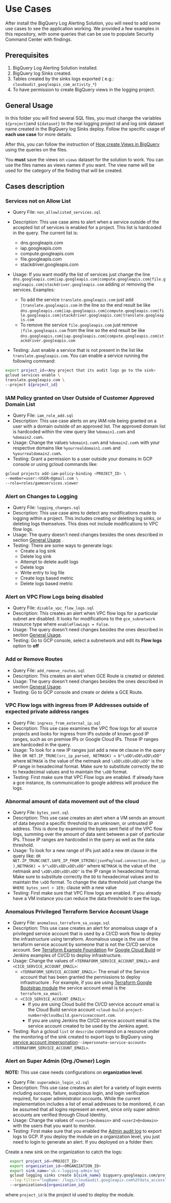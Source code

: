 # Use Cases

After install the BigQuery Log Alerting Solution, you will need to add some use cases to see the application working.
We provided a few examples in this repository, with some queries that can be use to populate Security Command Center with findings.

## Prerequisites

1. BigQuery Log Alerting Solution installed.
1. BigQuery log Sinks created.
1. Tables created by the sinks logs exported ( e.g.: `cloudaudit_googleapis_com_activity_*`)
1. To have permission to create BigQuery views in the logging project.

## General Usage

In this folder you will find several SQL files, you must change the variables `${project}`and `${dataset}`
to the real logging project id and log sink dataset name created in the BigQuery log Sinks deploy. Follow the specific usage of **each use case** for more details.

After this, you can follow the instruction of [How create Views in BigQuery](https://cloud.google.com/bigquery/docs/views#console) using the queries on the files.

You **must** save the views on `views` dataset for the solution to work. You can use the files names as views names if you want. The view name will be used for the category of the finding that will be created.

## Cases description

### Services not on Allow List

- Query File: `non_allowlisted_services.sql`
- Description: This use case aims to alert when a service outside of the accepted list of services is enabled for a project. This list is hardcoded in the query. The current list is:
  - dns.googleapis.com
  - iap.googleapis.com
  - compute.googleapis.com
  - file.googleapis.com
  - stackdriver.googleapis.com
- Usage: If you want modify the list of services just change the line `dns.googleapis.com|iap.googleapis.com|compute.googleapis.com|file.googleapis.com|stackdriver.googleapis.com` adding or removing the services. Examples:

  - To add the service `translate.googleapis.com` just add `|translate.googleapis.com` in the line so the end result be like `dns.googleapis.com|iap.googleapis.com|compute.googleapis.com|file.googleapis.com|stackdriver.googleapis.com|translate.googleapis.com`
  - To remove the service `file.googleapis.com` just remove `|file.googleapis.com` from the line so the end result be like `dns.googleapis.com|iap.googleapis.com|compute.googleapis.com|stackdriver.googleapis.com`

- Testing: Just enable a service that is not present in the list like `translate.googleapis.com`. You can enable a service running the following command:

```bash
export project_id=<Any project that its audit logs go to the sink>
gcloud services enable \
translate.googleapis.com \
--project ${project_id}
```

### IAM Policy granted on User Outside of Customer Approved Domain List

- Query File: `iam_role_add.sql`
- Description: This use case alerts on any IAM role being granted on a user with a domain outside of an approved list. The approved domain list is hardcoded within the view query like `%domain1.com%` and `%domain2.com%`.
- Usage: Change the values `%domain1.com%` and `%domain2.com%` with your respective domains like `%yourrealdomain1.com%` and `%yourrealdomain2.com%`.
- Testing: Grant a permission to a user outside your domains in GCP console or using gcloud commands like:

```bash
gcloud projects add-iam-policy-binding <PROJECT_ID> \
--member=user:<USER>@gmail.com \
--role=roles/gameservices.viewer
```

### Alert on Changes to Logging

- Query File: `logging_changes.sql`
- Description: This use case aims to detect any modifications made to logging within a project. This includes creating or deleting log sinks, or deleting logs themselves. This does not include modifications to VPC flow logs.
- Usage: The query doesn't need changes besides the ones described in section [General Usage](./README.md#general-usage) .
- Testing: There are some ways to generate logs:
  - Create a log sink
  - Delete log sink
  - Attempt to delete audit logs
  - Delete logs
  - Write entry to log file
  - Create logs based metric
  - Delete logs based metric

### Alert on VPC Flow Logs being disabled

- Query File: `disable_vpc_flow_logs.sql`
- Description: This creates an alert when VPC flow logs for a particular subnet are disabled. It looks for modifications to the `gce_subnetwork` resource type where `enableFlowLogs = False`.
- Usage: The query doesn't need changes besides the ones described in section [General Usage](./README.md#general-usage).
- Testing: Go to GCP console, select a subnetwork and edit its **Flow logs** option to **off**

### Add or Remove Routes

- Query File: `add_remove_routes.sql`
- Description: This creates an alert when GCE Route is created or deleted.
- Usage: The query doesn't need changes besides the ones described in section [General Usage](./README.md#general-usage).
- Testing: Go to GCP console and create or delete a GCE Route.

### VPC Flow logs with ingress from IP Addresses outside of expected private address ranges

- Query File: `ingress_from_external_ip.sql`
- Description: This use case examines the VPC flow logs for all source projects and looks for ingress from IPs outside of known good IP ranges, such as on premise IPs or Google Cloud IPs. Those IP ranges are hardcoded in the query.
- Usage: To look for a new IP ranges just add a new `OR` clause in the query like: `OR NET.IP_TRUNC(src_ip_parsed, NETMASK) = b"\xDD\xDD\xDD\xDD"` where `NETMASK` is the value of the netmask and `\xDD\xDD\xDD\xDD"` is the IP range in hexadecimal format. Make sure to substitute correctly the `DD` to hexadecimal values and to maintain the `\xDD` format.
- Testing: First make sure that VPC Flow logs are enabled. If already have a gce instance, its communication to google address will produce the logs.

### Abnormal amount of data movement out of the cloud

- Query File: `bytes_sent.sql`
- Description: This use case creates an alert when a VM sends an amount of data beyond a specific threshold to an unknown, or untrusted IP address. This is done by examining the bytes sent field of the VPC flow logs, summing over the amount of data sent between a pair of particular IPs. Those IP ranges are hardcoded in the query as well as the data threshold.
- Usage: To look for a new range of IPs just add a new `OR` clause in the query like: `OR NET.IP_TRUNC(NET.SAFE_IP_FROM_STRING(jsonPayload.connection.dest_ip),NETMASK) = b"\xDD\xDD\xDD\xDD"` where `NETMASK` is the value of the netmask and `\xDD\xDD\xDD\xDD"` is the IP range in hexadecimal format. Make sure to substitute correctly the `DD` to hexadecimal values and to maintain the `\xDD` format. To change the data threshold just change the `ẀHERE bytes_sent > 1E9;` clause with a new value
- Testing: First make sure that VPC Flow logs are enabled. If you already have a VM instance you can reduce the data threshold to see the logs.

### Anomalous Privileged Terraform Service Account Usage

- Query File: `anomalous_terraform_sa_usage.sql`
- Description: This use case creates an alert for anomalous usage of a privileged service account that is used by a CI/CD work flow to deploy the infrastructure using terraform.
Anomalous usage is the use of the terraform service account by someone that is not the CI/CD service account. See [Terraform Example Foundation](https://github.com/terraform-google-modules/terraform-example-foundation) for [Google Cloud Build](https://cloud.google.com/cloud-build) or Jenkins examples of CI/CD to deploy infrastructure.
- Usage: Change the values of `<TERRAFORM_SERVICE_ACCOUNT_EMAIL>` and `<CICD_SERVICE_ACCOUNT_EMAIL>`:
  - `<TERRAFORM_SERVICE_ACCOUNT_EMAIL>`: The email of the Service account that has been granted the permissions to deploy infrastructure . For example, if you are using [Terraform Google Bootstrap module](https://github.com/terraform-google-modules/terraform-google-bootstrap) the service account email is the `terraform_sa_email`.
  - `<CICD_SERVICE_ACCOUNT_EMAIL>`:
    - If you are using Cloud build the CI/CD service account email is the Cloud Build service account `<cloud-build-project-number>@cloudbuild.gserviceaccount.com`.
    - If you are using Jenkins the CI/CD service account email is the service account created to be used by the Jenkins agent.
- Testing: Run a gcloud `list` or `describe` command on a resource under the monitoring of the sink created to export logs to BigQuery using [service account impersonation](https://cloud.google.com/sdk/gcloud/reference#--impersonate-service-account)`--impersonate-service-account=<TERRAFORM_SERVICE_ACCOUNT_EMAIL>`.

### Alert on Super Admin (Org./Owner) Login

**NOTE:** This use case needs configurations on **organization level**.

- Query File: `superadmin_login_v2.sql`
- Description: This use case creates an alert for a variety of login events including success, failure, suspicious login, and login verification required, for super administrator accounts. While the current implementation includes a list of email addresses to be monitored, it can be assumed that all logins represent an event, since only super admin accounts are verified through Cloud Identity.
- Usage: Change the values of `<user1>@<domain>` and `<user2>@<domain>` with the users that you want to monitor.
- Testing: First make sure that you enabled the [Admin audit log](https://supportproject_id.google.com/a/answer/4579579?hl=en) to export logs to GCP. If you deploy the module on a organization level, you just need to login to generate an alert. If you deployed on a folder then:

Create a new sink on the organization to catch the logs:

```bash
  export project_id=<PROJECT_ID>
  export organization_id=<ORGANIZATION_ID>
  export sink_name='sk-c-logging-admin-bq'
  gcloud logging sinks create ${sink_name} bigquery.googleapis.com/projects/${project_id}/datasets/audit_logs \
  --log-filter="logName: /logs/cloudaudit.googleapis.com%2Fdata_access"
  --organization=${organization_id}
```

where `project_id` is the project id used to deploy the module.
